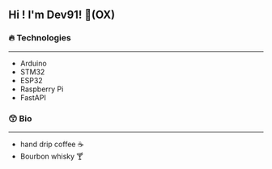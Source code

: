 ## Hi !  I'm Dev91! 👋(OX)


### 🔥 Technologies
- - -
* Arduino
* STM32
* ESP32
* Raspberry Pi
* FastAPI

### 😙 Bio
- - -
* hand drip coffee ☕
* Bourbon whisky 🍸



<!--
**Dev-91/Dev-91** is a ✨ _special_ ✨ repository because its `README.md` (this file) appears on your GitHub profile.

Here are some ideas to get you started:

- 🔭 I’m currently working on ...
- 🌱 I’m currently learning ...
- 👯 I’m looking to collaborate on ...
- 🤔 I’m looking for help with ...
- 💬 Ask me about ...
- 📫 How to reach me: ...
- 😄 Pronouns: ...
- ⚡ Fun fact: ...
-->
